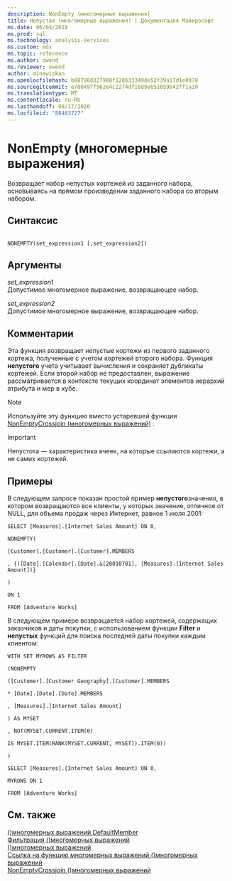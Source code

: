 ```yaml
---
description: NonEmpty (многомерные выражения)
title: Непустая (многомерные выражения) | Документация Майкрософт
ms.date: 06/04/2018
ms.prod: sql
ms.technology: analysis-services
ms.custom: mdx
ms.topic: reference
ms.author: owend
ms.reviewer: owend
author: minewiskan
ms.openlocfilehash: b887988327908f128633349de52f39a17d1e0978
ms.sourcegitcommit: e700497f962e4c2274df16d9e651059b42ff1a10
ms.translationtype: MT
ms.contentlocale: ru-RU
ms.lasthandoff: 08/17/2020
ms.locfileid: "88483727"
---
```

# <a name="nonempty-mdx"></a>NonEmpty (многомерные выражения)


  Возвращает набор непустых кортежей из заданного набора, основываясь на прямом произведении заданного набора со вторым набором.  
  
## <a name="syntax"></a>Синтаксис  
  
```  
  
NONEMPTY(set_expression1 [,set_expression2])  
```  
  
## <a name="arguments"></a>Аргументы  
 *set_expression1*  
 Допустимое многомерное выражение, возвращающее набор.  
  
 *set_expression2*  
 Допустимое многомерное выражение, возвращающее набор.  
  
## <a name="remarks"></a>Комментарии  
 Эта функция возвращает непустые кортежи из первого заданного кортежа, полученные с учетом кортежей второго набора. Функция **непустого** учета учитывает вычисления и сохраняет дубликаты кортежей. Если второй набор не предоставлен, выражение рассматривается в контексте текущих координат элементов иерархий атрибута и мер в кубе.  
  
> [!NOTE]  
>  Используйте эту функцию вместо устаревшей функции [NonEmptyCrossjoin &#40;многомерных выражений&#41;](../mdx/nonemptycrossjoin-mdx.md) .  
  
> [!IMPORTANT]  
>  Непустота — характеристика ячеек, на которые ссылаются кортежи, а не самих кортежей.  
  
## <a name="examples"></a>Примеры  
 В следующем запросе показан простой пример **непустого**значения, в котором возвращаются все клиенты, у которых значение, отличное от NULL, для объема продаж через Интернет, равное 1 июля 2001:  
  
 `SELECT [Measures].[Internet Sales Amount] ON 0,`  
  
 `NONEMPTY(`  
  
 `[Customer].[Customer].[Customer].MEMBERS`  
  
 `, {([Date].[Calendar].[Date].&[20010701], [Measures].[Internet Sales Amount])}`  
  
 `)`  
  
 `ON 1`  
  
 `FROM [Adventure Works]`  
  
 В следующем примере возвращается набор кортежей, содержащих заказчиков и даты покупки, с использованием функции **Filter** и **непустых** функций для поиска последней даты покупки каждым клиентом:  
  
 `WITH SET MYROWS AS FILTER`  
  
 `(NONEMPTY`  
  
 `([Customer].[Customer Geography].[Customer].MEMBERS`  
  
 `* [Date].[Date].[Date].MEMBERS`  
  
 `, [Measures].[Internet Sales Amount]`  
  
 `) AS MYSET`  
  
 `, NOT(MYSET.CURRENT.ITEM(0)`  
  
 `IS MYSET.ITEM(RANK(MYSET.CURRENT, MYSET)).ITEM(0))`  
  
 `)`  
  
 `SELECT [Measures].[Internet Sales Amount] ON 0,`  
  
 `MYROWS ON 1`  
  
 `FROM [Adventure Works]`  
  
## <a name="see-also"></a>См. также  
 [&#40;&#41;многомерных выражений DefaultMember ](../mdx/defaultmember-mdx.md)   
 [Фильтрация &#40;&#41;многомерных выражений ](../mdx/filter-mdx.md)   
 [&#40;&#41;многомерных выражений ](../mdx/isempty-mdx.md)   
 [Ссылка на функцию многомерных выражений &#40;&#41;многомерных выражений ](../mdx/mdx-function-reference-mdx.md)   
 [NonEmptyCrossjoin &#40;&#41;многомерных выражений ](../mdx/nonemptycrossjoin-mdx.md)  
  
  
